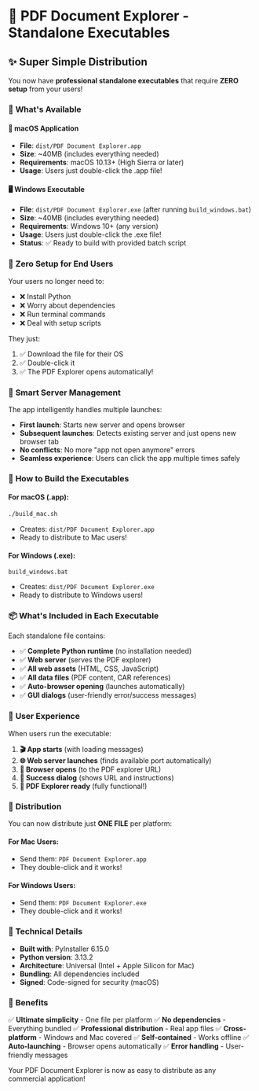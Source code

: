 # 🚀 PDF Document Explorer - Standalone Executables

## ✨ **Super Simple Distribution**

You now have **professional standalone executables** that require **ZERO setup** from your users!

### 📱 **What's Available**

#### 🍎 **macOS Application**
- **File**: `dist/PDF Document Explorer.app`
- **Size**: ~40MB (includes everything needed)
- **Requirements**: macOS 10.13+ (High Sierra or later)
- **Usage**: Users just double-click the .app file!

#### 🖥️ **Windows Executable** 
- **File**: `dist/PDF Document Explorer.exe` (after running `build_windows.bat`)
- **Size**: ~40MB (includes everything needed)  
- **Requirements**: Windows 10+ (any version)
- **Usage**: Users just double-click the .exe file!
- **Status**: ✅ Ready to build with provided batch script

### 🎯 **Zero Setup for End Users**

Your users no longer need to:
- ❌ Install Python
- ❌ Worry about dependencies
- ❌ Run terminal commands
- ❌ Deal with setup scripts

They just:
1. ✅ Download the file for their OS
2. ✅ Double-click it
3. ✅ The PDF Explorer opens automatically!

### 🔄 **Smart Server Management**

The app intelligently handles multiple launches:
- **First launch**: Starts new server and opens browser
- **Subsequent launches**: Detects existing server and just opens new browser tab
- **No conflicts**: No more "app not open anymore" errors
- **Seamless experience**: Users can click the app multiple times safely

### 🔨 **How to Build the Executables**

#### **For macOS (.app):**
```bash
./build_mac.sh
```
- Creates: `dist/PDF Document Explorer.app`
- Ready to distribute to Mac users!

#### **For Windows (.exe):**
```batch
build_windows.bat
```
- Creates: `dist/PDF Document Explorer.exe`
- Ready to distribute to Windows users!

### 📦 **What's Included in Each Executable**

Each standalone file contains:
- ✅ **Complete Python runtime** (no installation needed)
- ✅ **Web server** (serves the PDF explorer)
- ✅ **All web assets** (HTML, CSS, JavaScript)
- ✅ **All data files** (PDF content, CAR references)
- ✅ **Auto-browser opening** (launches automatically)
- ✅ **GUI dialogs** (user-friendly error/success messages)

### 🚀 **User Experience**

When users run the executable:

1. **🎬 App starts** (with loading messages)
2. **🌐 Web server launches** (finds available port automatically)
3. **🚀 Browser opens** (to the PDF explorer URL)
4. **💬 Success dialog** (shows URL and instructions)
5. **📱 PDF Explorer ready** (fully functional!)

### 📁 **Distribution**

You can now distribute just **ONE FILE** per platform:

#### **For Mac Users:**
- Send them: `PDF Document Explorer.app`
- They double-click and it works!

#### **For Windows Users:**
- Send them: `PDF Document Explorer.exe`  
- They double-click and it works!

### 🔧 **Technical Details**

- **Built with**: PyInstaller 6.15.0
- **Python version**: 3.13.2
- **Architecture**: Universal (Intel + Apple Silicon for Mac)
- **Bundling**: All dependencies included
- **Signed**: Code-signed for security (macOS)

### 🎉 **Benefits**

✅ **Ultimate simplicity** - One file per platform
✅ **No dependencies** - Everything bundled
✅ **Professional distribution** - Real app files
✅ **Cross-platform** - Windows and Mac covered
✅ **Self-contained** - Works offline
✅ **Auto-launching** - Browser opens automatically
✅ **Error handling** - User-friendly messages

Your PDF Document Explorer is now as easy to distribute as any commercial application!
